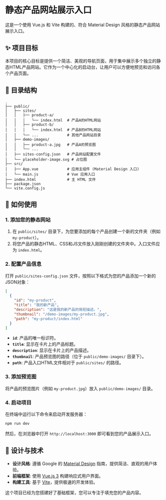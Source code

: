 # 静态产品网站展示入口

这是一个使用 Vue.js 和 Vite 构建的、符合 Material Design 风格的静态产品网站展示入口。

## ✨ 项目目标

本项目的核心目标是提供一个简洁、美观的导航页面，用于集中展示多个独立的静态HTML产品网站。它作为一个中心化的启动台，让用户可以方便地预览和访问各个产品页面。

## 📁 目录结构

```
.
├── public/
│   ├── sites/
│   │   ├── product-a/
│   │   │   └── index.html  # 产品A的HTML网站
│   │   ├── product-b/
│   │   │   └── index.html  # 产品B的HTML网站
│   │   └── ...             # 其他产品网站目录
│   ├── demo-images/
│   │   ├── product-a.jpg   # 产品A的预览图
│   │   └── ...
│   ├── sites-config.json   # 产品网站配置文件
│   └── placeholder-image.svg # 占位图
├── src/
│   ├── App.vue             # 应用主组件 (Material Design 入口)
│   └── main.js             # Vue 应用入口
├── index.html              # 主 HTML 文件
├── package.json
└── vite.config.js
```

## 🚀 如何使用

### 1. 添加您的静态网站

1.  在 `public/sites/` 目录下，为您要添加的每个产品创建一个新的文件夹（例如 `my-product`）。
2.  将您产品的静态HTML、CSS和JS文件放入刚刚创建的文件夹中。入口文件应为 `index.html`。

### 2. 配置产品信息

打开 `public/sites-config.json` 文件，按照以下格式为您的产品添加一个新的JSON对象：

```json
[
  {
    "id": "my-product",
    "title": "我的新产品",
    "description": "这是我的新产品的简短描述。",
    "thumbnail": "/demo-images/my-product.jpg",
    "path": "my-product/index.html"
  }
]
```

-   **`id`**: 产品的唯一标识符。
-   **`title`**: 显示在卡片上的产品标题。
-   **`description`**: 显示在卡片上的产品描述。
-   **`thumbnail`**: 产品预览图的路径（位于 `public/demo-images/` 目录下）。
-   **`path`**: 产品入口HTML文件相对于 `public/sites/` 的路径。

### 3. 添加预览图

将产品的预览图片（例如 `my-product.jpg`）放入 `public/demo-images/` 目录。

### 4. 启动项目

在终端中运行以下命令来启动开发服务器：

```bash
npm run dev
```

然后，在浏览器中打开 `http://localhost:3000` 即可看到您的产品展示入口。

## 🎨 设计与技术

-   **设计风格**: 遵循 Google 的 [Material Design](https://material.io/design) 指南，提供简洁、直观的用户体验。
-   **前端框架**: 使用 [Vue.js 3](https://vuejs.org/) 构建响应式用户界面。
-   **构建工具**: 基于 [Vite](https://vitejs.dev/)，提供极速的开发体验。

这个项目已经为您搭建好了基础框架，您可以专注于填充您的产品内容。 